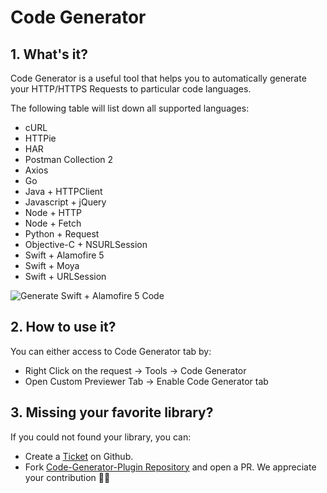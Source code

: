 # Code Generator

## 1. What's it?

Code Generator is a useful tool that helps you to automatically generate your HTTP/HTTPS Requests to particular code languages.

The following table will list down all supported languages:

* cURL
* HTTPie
* HAR
* Postman Collection 2
* Axios
* Go
* Java + HTTPClient
* Javascript + jQuery
* Node + HTTP
* Node + Fetch
* Python + Request
* Objective-C + NSURLSession
* Swift + Alamofire 5
* Swift + Moya
* Swift + URLSession

![Generate Swift + Alamofire 5 Code](../.gitbook/assets/code-generator.png)

## 2. How to use it?

You can either access to Code Generator tab by:

* Right Click on the request -> Tools -> Code Generator
* Open Custom Previewer Tab -> Enable Code Generator tab

## 3. Missing your favorite library?

If you could not found your library, you can:

* Create a [Ticket](https://github.com/ProxymanApp/Proxyman/issues) on Github.
* Fork [Code-Generator-Plugin Repository](https://github.com/ProxymanApp/code-generator-plugin) and open a PR. We appreciate your contribution 🙇‍♂️
